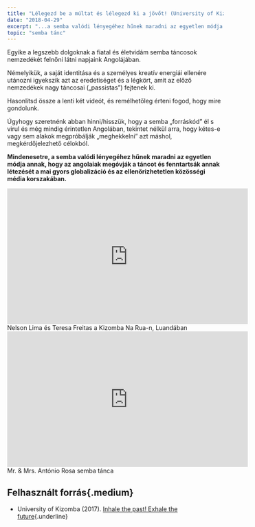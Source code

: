 ```yaml
---
title: "Lélegezd be a múltat és lélegezd ki a jövőt! (University of Kizomba)"
date: "2018-04-29"
excerpt: "...a semba valódi lényegéhez hűnek maradni az egyetlen módja annak, hogy az angolaiak megóvják a táncot és fenntartsák annak létezését a mai gyors globalizáció és az ellenőrizhetetlen közösségi média korszakában."
topic: "semba tánc"
---
```


Egyike a legszebb dolgoknak a fiatal és életvidám semba táncosok nemzedékét felnőni látni napjaink Angolájában.

Némelyikük, a saját identitása és a személyes kreatív energiái ellenére utánozni igyekszik azt az eredetiséget és a légkört, amit az előző nemzedékek nagy táncosai („passistas”) fejtenek ki.

Hasonlítsd össze a lenti két videót, és remélhetőleg érteni fogod, hogy mire gondolunk.

Úgyhogy szeretnénk abban hinni/hisszük, hogy a semba „forráskód” él s virul és még mindig érintetlen Angolában, tekintet nélkül arra, hogy kétes-e vagy sem alakok megpróbálják „meghekkelni” azt máshol, megkérdőjelezhető célokból.

**Mindenesetre, a semba valódi lényegéhez hűnek maradni az egyetlen módja annak, hogy az angolaiak megóvják a táncot és fenntartsák annak létezését a mai gyors globalizáció és az ellenőrizhetetlen közösségi média korszakában.**

<div class="embed-responsive embed-responsive-16by9">
  <iframe class="center-align mx-auto mthalf shadow2" width="560" height="315" src="https://www.youtube.com/embed/yM-o5_pueqI?rel=0" frameborder="0" allow="encrypted-media" allowfullscreen></iframe>
</div>
<figcaption>Nelson Lima és Teresa Freitas a Kizomba Na Rua-n, Luandában</figcaption>

<div class="embed-responsive embed-responsive-16by9">
  <iframe class="center-align mx-auto mthalf shadow2" width="560" height="315" src="https://www.youtube.com/embed/l4_NdzPLXDw?rel=0" frameborder="0" allow="encrypted-media" allowfullscreen></iframe>
</div>
<figcaption>Mr. & Mrs. António Rosa semba tánca</figcaption>

## Felhasznált forrás{.medium}

* University of Kizomba (2017). [Inhale the past! Exhale the future](https://www.facebook.com/angolan/posts/10154343557447706){.underline}
